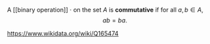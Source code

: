 A [[binary operation]] $\cdot$ on the set $A$ is **commutative** if for all $a,b\in A$, $$ab = ba.$$

https://www.wikidata.org/wiki/Q165474